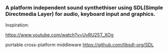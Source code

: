 ### A platform independent sound synthethiser using SDL(Simple Directmedia Layer) for audio, keyboard input and graphics.

Inspiration:

https://www.youtube.com/watch?v=UvRU25T_XOg

portable cross-platform middleware
https://github.com/libsdl-org/SDL
